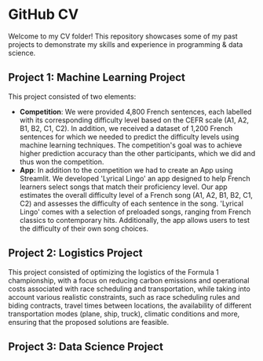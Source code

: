 # GitHub CV

Welcome to my CV folder! This repository showcases some of my past projects to demonstrate my skills and experience in programming & data science. 

## Project 1: Machine Learning Project
This project consisted of two elements: 
- **Competition**: We were provided 4,800 French sentences, each labelled with its corresponding difficulty level based on the CEFR scale (A1, A2, B1, B2, C1, C2). In addition, we received a dataset of 1,200 French sentences for which we needed to predict the difficulty levels using machine learning techniques. The competition's goal was to achieve higher prediction accuracy than the other participants, which we did and thus won the competition.
- **App**: In addition to the competition we had to create an App using Streamlit. We developed 'Lyrical Lingo' an app designed to help French learners select songs that match their proficiency level. Our app estimates the overall difficulty level of a French song (A1, A2, B1, B2, C1, C2) and assesses the difficulty of each sentence in the song. 'Lyrical Lingo' comes with a selection of preloaded songs, ranging from French classics to contemporary hits. Additionally, the app allows users to test the difficulty of their own song choices.
  
## Project 2: Logistics Project
This project consisted of optimizing the logistics of the Formula 1 championship, with a focus on reducing carbon emissions and operational costs associated with race scheduling and transportation, while taking into account various realistic constraints, such as race scheduling rules and biding contracts, travel times between locations, the availability of different transportation modes (plane, ship, truck), climatic conditions and more, ensuring that the proposed solutions are feasible.

## Project 3: Data Science Project 
